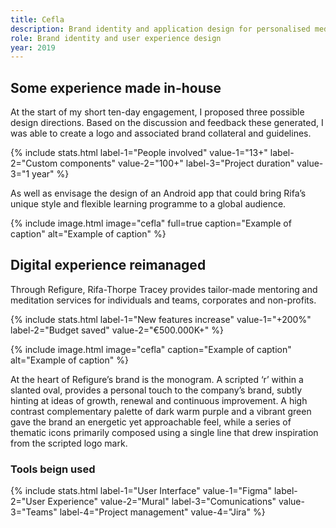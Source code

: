```yaml
---
title: Cefla
description: Brand identity and application design for personalised meditation service.
role: Brand identity and user experience design
year: 2019
---
```


## Some experience made in-house

At the start of my short ten-day engagement, I proposed three possible design directions. Based on the discussion and feedback these generated, I was able to create a logo and associated brand collateral and guidelines.

{% include stats.html label-1="People involved" value-1="13+" label-2="Custom components" value-2="100+" label-3="Project duration" value-3="1 year" %}

As well as envisage the design of an Android app that could bring Rifa’s unique style and flexible learning programme to a global audience.


{% include image.html image="cefla" full=true caption="Example of caption" alt="Example of caption" %}

## Digital experience reimanaged

Through Refigure, Rifa-Thorpe Tracey provides tailor-made mentoring and meditation services for individuals and teams, corporates and non-profits.

{% include stats.html label-1="New features increase" value-1="+200%" label-2="Budget saved" value-2="€500.000K+" %}

{% include image.html image="cefla" caption="Example of caption" alt="Example of caption" %}

At the heart of Refigure’s brand is the monogram. A scripted ‘r’ within a slanted oval, provides a personal touch to the company’s brand, subtly hinting at ideas of growth, renewal and continuous improvement. A high contrast complementary palette of dark warm purple and a vibrant green gave the brand an energetic yet approachable feel, while a series of thematic icons primarily composed using a single line that drew inspiration from the scripted logo mark.

### Tools beign used

{% include stats.html label-1="User Interface" value-1="Figma" label-2="User Experience" value-2="Mural" label-3="Comunications" value-3="Teams" label-4="Project management" value-4="Jira" %}
